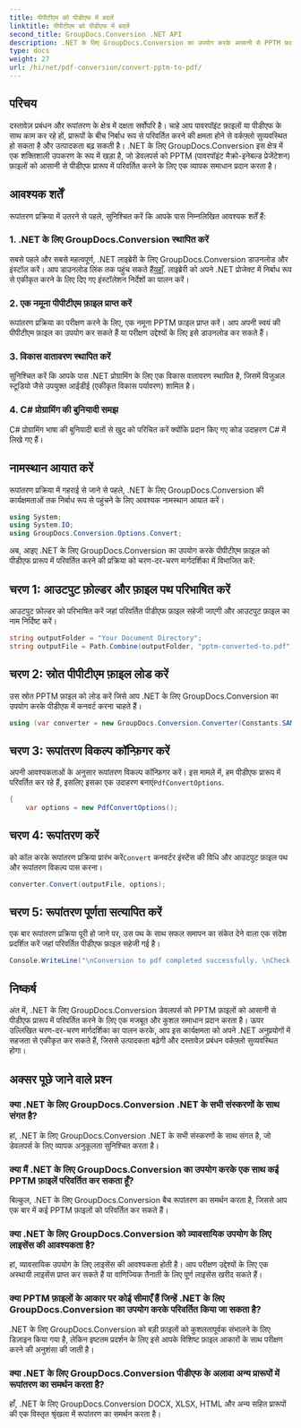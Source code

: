 ```yaml
---
title: पीपीटीएम को पीडीएफ में बदलें
linktitle: पीपीटीएम को पीडीएफ में बदलें
second_title: GroupDocs.Conversion .NET API
description: .NET के लिए GroupDocs.Conversion का उपयोग करके आसानी से PPTM फ़ाइलों को PDF प्रारूप में परिवर्तित करें। दस्तावेज़ प्रबंधन वर्कफ़्लो को आसानी से सुव्यवस्थित करें।
type: docs
weight: 27
url: /hi/net/pdf-conversion/convert-pptm-to-pdf/
---
```

## परिचय
दस्तावेज़ प्रबंधन और रूपांतरण के क्षेत्र में दक्षता सर्वोपरि है। चाहे आप पावरपॉइंट फ़ाइलों या पीडीएफ के साथ काम कर रहे हों, प्रारूपों के बीच निर्बाध रूप से परिवर्तित करने की क्षमता होने से वर्कफ़्लो सुव्यवस्थित हो सकता है और उत्पादकता बढ़ सकती है। .NET के लिए GroupDocs.Conversion इस क्षेत्र में एक शक्तिशाली उपकरण के रूप में खड़ा है, जो डेवलपर्स को PPTM (पावरपॉइंट मैक्रो-इनेबल्ड प्रेजेंटेशन) फ़ाइलों को आसानी से पीडीएफ प्रारूप में परिवर्तित करने के लिए एक व्यापक समाधान प्रदान करता है।
## आवश्यक शर्तें
रूपांतरण प्रक्रिया में उतरने से पहले, सुनिश्चित करें कि आपके पास निम्नलिखित आवश्यक शर्तें हैं:
### 1. .NET के लिए GroupDocs.Conversion स्थापित करें
 सबसे पहले और सबसे महत्वपूर्ण, .NET लाइब्रेरी के लिए GroupDocs.Conversion डाउनलोड और इंस्टॉल करें। आप डाउनलोड लिंक तक पहुंच सकते हैं[यहाँ](https://releases.groupdocs.com/conversion/net/). लाइब्रेरी को अपने .NET प्रोजेक्ट में निर्बाध रूप से एकीकृत करने के लिए दिए गए इंस्टॉलेशन निर्देशों का पालन करें।
### 2. एक नमूना पीपीटीएम फ़ाइल प्राप्त करें
रूपांतरण प्रक्रिया का परीक्षण करने के लिए, एक नमूना PPTM फ़ाइल प्राप्त करें। आप अपनी स्वयं की पीपीटीएम फ़ाइल का उपयोग कर सकते हैं या परीक्षण उद्देश्यों के लिए इसे डाउनलोड कर सकते हैं।
### 3. विकास वातावरण स्थापित करें
सुनिश्चित करें कि आपके पास .NET प्रोग्रामिंग के लिए एक विकास वातावरण स्थापित है, जिसमें विजुअल स्टूडियो जैसे उपयुक्त आईडीई (एकीकृत विकास पर्यावरण) शामिल है।
### 4. C# प्रोग्रामिंग की बुनियादी समझ
C# प्रोग्रामिंग भाषा की बुनियादी बातों से खुद को परिचित करें क्योंकि प्रदान किए गए कोड उदाहरण C# में लिखे गए हैं।

## नामस्थान आयात करें
रूपांतरण प्रक्रिया में गहराई से जाने से पहले, .NET के लिए GroupDocs.Conversion की कार्यक्षमताओं तक निर्बाध रूप से पहुंचने के लिए आवश्यक नामस्थान आयात करें।
```csharp
using System;
using System.IO;
using GroupDocs.Conversion.Options.Convert;
```

अब, आइए .NET के लिए GroupDocs.Conversion का उपयोग करके पीपीटीएम फ़ाइल को पीडीएफ प्रारूप में परिवर्तित करने की प्रक्रिया को चरण-दर-चरण मार्गदर्शिका में विभाजित करें:
## चरण 1: आउटपुट फ़ोल्डर और फ़ाइल पथ परिभाषित करें
आउटपुट फ़ोल्डर को परिभाषित करें जहां परिवर्तित पीडीएफ फ़ाइल सहेजी जाएगी और आउटपुट फ़ाइल का नाम निर्दिष्ट करें।
```csharp
string outputFolder = "Your Document Directory";
string outputFile = Path.Combine(outputFolder, "pptm-converted-to.pdf");
```
## चरण 2: स्रोत पीपीटीएम फ़ाइल लोड करें
उस स्रोत PPTM फ़ाइल को लोड करें जिसे आप .NET के लिए GroupDocs.Conversion का उपयोग करके पीडीएफ में कनवर्ट करना चाहते हैं।
```csharp
using (var converter = new GroupDocs.Conversion.Converter(Constants.SAMPLE_PPTM))
```
## चरण 3: रूपांतरण विकल्प कॉन्फ़िगर करें
अपनी आवश्यकताओं के अनुसार रूपांतरण विकल्प कॉन्फ़िगर करें। इस मामले में, हम पीडीएफ प्रारूप में परिवर्तित कर रहे हैं, इसलिए इसका एक उदाहरण बनाएं`PdfConvertOptions`.
```csharp
{
    var options = new PdfConvertOptions();
```
## चरण 4: रूपांतरण करें
 को कॉल करके रूपांतरण प्रक्रिया प्रारंभ करें`Convert` कनवर्टर इंस्टेंस की विधि और आउटपुट फ़ाइल पथ और रूपांतरण विकल्प पास करना।
```csharp
converter.Convert(outputFile, options);
```
## चरण 5: रूपांतरण पूर्णता सत्यापित करें
एक बार रूपांतरण प्रक्रिया पूरी हो जाने पर, उस पथ के साथ सफल समापन का संकेत देने वाला एक संदेश प्रदर्शित करें जहां परिवर्तित पीडीएफ फ़ाइल सहेजी गई है।
```csharp
Console.WriteLine("\nConversion to pdf completed successfully. \nCheck output in {0}", outputFolder);
```

## निष्कर्ष
अंत में, .NET के लिए GroupDocs.Conversion डेवलपर्स को PPTM फ़ाइलों को आसानी से पीडीएफ प्रारूप में परिवर्तित करने के लिए एक मजबूत और कुशल समाधान प्रदान करता है। ऊपर उल्लिखित चरण-दर-चरण मार्गदर्शिका का पालन करके, आप इस कार्यक्षमता को अपने .NET अनुप्रयोगों में सहजता से एकीकृत कर सकते हैं, जिससे उत्पादकता बढ़ेगी और दस्तावेज़ प्रबंधन वर्कफ़्लो सुव्यवस्थित होगा।
## अक्सर पूछे जाने वाले प्रश्न
### क्या .NET के लिए GroupDocs.Conversion .NET के सभी संस्करणों के साथ संगत है?
हां, .NET के लिए GroupDocs.Conversion .NET के सभी संस्करणों के साथ संगत है, जो डेवलपर्स के लिए व्यापक अनुकूलता सुनिश्चित करता है।
### क्या मैं .NET के लिए GroupDocs.Conversion का उपयोग करके एक साथ कई PPTM फ़ाइलें परिवर्तित कर सकता हूँ?
बिल्कुल, .NET के लिए GroupDocs.Conversion बैच रूपांतरण का समर्थन करता है, जिससे आप एक बार में कई PPTM फ़ाइलों को परिवर्तित कर सकते हैं।
### क्या .NET के लिए GroupDocs.Conversion को व्यावसायिक उपयोग के लिए लाइसेंस की आवश्यकता है?
हां, व्यावसायिक उपयोग के लिए लाइसेंस की आवश्यकता होती है। आप परीक्षण उद्देश्यों के लिए एक अस्थायी लाइसेंस प्राप्त कर सकते हैं या वाणिज्यिक तैनाती के लिए पूर्ण लाइसेंस खरीद सकते हैं।
### क्या PPTM फ़ाइलों के आकार पर कोई सीमाएँ हैं जिन्हें .NET के लिए GroupDocs.Conversion का उपयोग करके परिवर्तित किया जा सकता है?
.NET के लिए GroupDocs.Conversion को बड़ी फ़ाइलों को कुशलतापूर्वक संभालने के लिए डिज़ाइन किया गया है, लेकिन इष्टतम प्रदर्शन के लिए इसे आपके विशिष्ट फ़ाइल आकारों के साथ परीक्षण करने की अनुशंसा की जाती है।
### क्या .NET के लिए GroupDocs.Conversion पीडीएफ के अलावा अन्य प्रारूपों में रूपांतरण का समर्थन करता है?
हाँ, .NET के लिए GroupDocs.Conversion DOCX, XLSX, HTML और अन्य सहित प्रारूपों की एक विस्तृत श्रृंखला में रूपांतरण का समर्थन करता है।